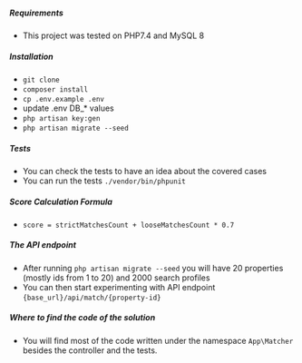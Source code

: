 ##### Requirements
- This project was tested on PHP7.4 and MySQL 8

##### Installation
- `git clone`
- `composer install`
- `cp .env.example .env`
- update .env DB_* values
- `php artisan key:gen`
- `php artisan migrate --seed`

##### Tests
- You can check the tests to have an idea about the covered cases
- You can run the tests `./vendor/bin/phpunit`

##### Score Calculation Formula

- `score = strictMatchesCount + looseMatchesCount * 0.7`

##### The API endpoint
- After running `php artisan migrate --seed` you will have 20 properties (mostly ids from 1 to 20) and 2000 search profiles
- You can then start experimenting with API endpoint `{base_url}/api/match/{property-id}`

##### Where to find the code of the solution
- You will find most of the code written under the namespace `App\Matcher` besides the controller and the tests.
 
